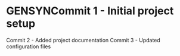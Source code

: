 # GENSYNCommit 1 - Initial project setup
Commit 2 - Added project documentation
Commit 3 - Updated configuration files
